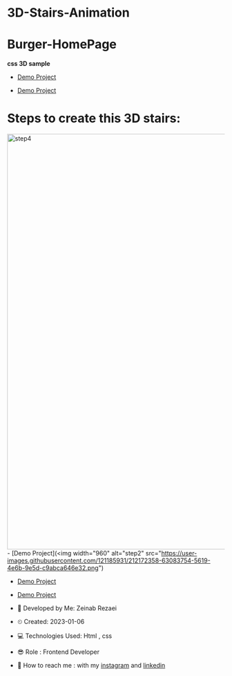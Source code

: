 # 3D-Stairs-Animation
# Burger-HomePage
**css 3D sample**

- [Demo Project](https://user-images.githubusercontent.com/121185931/212172027-43d68cd4-089c-45e9-8b15-16fc58b3742c.mp4)

- [Demo Project](https://zeinab-rezaei-web.github.io/Burger-HomePage)

# Steps to create this 3D stairs:
<img width="960" alt="step4" src="https://user-images.githubusercontent.com/121185931/212173122-f944bb83-18b7-46c6-bd12-92a9e2365b57.png">- [Demo Project](<img width="960" alt="step2" src="https://user-images.githubusercontent.com/121185931/212172358-63083754-5619-4e6b-9e5d-c9abca646e32.png")
- [Demo Project](<img width="960" alt="step3" src="https://user-images.githubusercontent.com/121185931/212172426-c8b34c6d-1344-40be-8c12-f01b6b9059ae.png">)
- [Demo Project](<img width="960" alt="step4" src="https://user-images.githubusercontent.com/121185931/212172492-e17435da-5177-4a1d-aa27-084dcf4963e7.png">)

- 👩 Developed by Me: Zeinab Rezaei

- ⏲ Created: 2023-01-06

- 💻 Technologies Used: Html , css 

- 😎 Role : Frontend Developer

- 🔗 How to reach me : with my [instagram](https://www.instagram.com/zeinab.rezaei.web) and [linkedin](https://www.linkedin.com/in/zeinab-rezaei-web)
